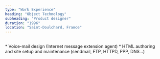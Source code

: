 ```yaml
---
type: "Work Experience"
heading: "Object Technology"
subheading: "Product designer"
duration: "1996"
location: "Saint-Doulchard, France"
---
```

<br>
* Voice-mail design (Internet message extension agent)
* HTML authoring and site setup and maintenance (sendmail, FTP, HTTPD, PPP, DNS...)